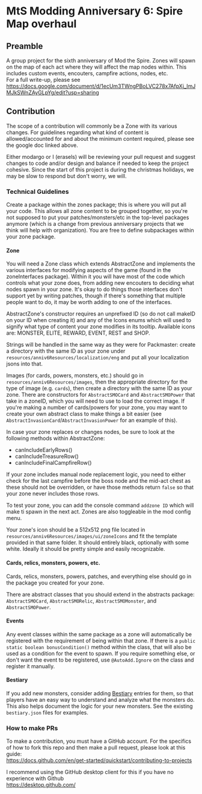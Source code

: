 # MtS Modding Anniversary 6: Spire Map overhaul
## Preamble
A group project for the sixth anniversary of Mod the Spire. Zones will spawn on the map of each act where they will affect the map nodes within. This includes custom events, encouters, campfire actions, nodes, etc.   
For a full write-up, please see https://docs.google.com/document/d/1ecUm3TWngPBoLVC278x7AfpXj_ImJMJkSWnZAyGLpYg/edit?usp=sharing  
  
## Contribution
The scope of a contribution will commonly be a Zone with its various changes. For guidelines regarding what kind of content is allowed/accounted for and about the minimum content required, please see the google doc linked above.  

Either modargo or I (erasels) will be reviewing your pull request and suggest changes to code and/or design and balance if needed to keep the project cohesive. Since the start of this project is during the christmas holidays, we may be slow to respond but don't worry, we will.
  
### Technical Guidelines
Create a package within the zones package; this is where you will put all your code. This allows all zone content to be grouped together, so you're not supposed to put your patches/monsters/etc in the top-level packages anymore (which is a change from previous anniversary projects that we think will help with organization). You are free to define subpackages within your zone package.    

#### Zone

You will need a Zone class which extends AbstractZone and implements the various interfaces for modifying aspects of the game (found in the zoneInterfaces package). Within it you will have most of the code which controls what your zone does, from adding new encouters to deciding what nodes spawn in your zone. It's okay to do things those interfaces don't support yet by writing patches, though if there's something that multiple people want to do, it may be worth adding to one of the interfaces.

AbstractZone's constructor requires an unprefixed ID (so do not call makeID on your ID when creating it) and any of the Icons enums which will used to signify what type of content your zone modifies in its tooltip. Available icons are: MONSTER, ELITE, REWARD, EVENT, REST and SHOP.  

Strings will be handled in the same way as they were for Packmaster: create a directory with the same ID as your zone under `resources/anniv6Resources/localization/eng` and put all your localization jsons into that.

Images (for cards, powers, monsters, etc.) should go in `resources/anniv6Resources/images`, then the appropriate directory for the type of image (e.g. `cards`), then create a directory with the same ID as your zone. There are constructors for `AbstractSMOCard` and `AbstractSMOPower` that take in a zoneID, which you will need to use to load the correct image. If you're making a number of cards/powers for your zone, you may want to create your own abstract class to make things a bit easier (see `AbstractInvasionCard`/`AbstractInvasionPower` for an example of this).
  
In case your zone replaces or changes nodes, be sure to look at the following methods within AbstractZone:  
- canIncludeEarlyRows()
- canIncludeTreasureRow()
- canIncludeFinalCampfireRow()

If your zone includes manual node replacement logic, you need to either check for the last campfire before the boss node and the mid-act chest as these should not be overridden, or have those methods return `false` so that your zone never includes those rows.  

To test your zone, you can add the console command `addzone ID` which will make ti spawn in the next act. Zones are also toggleable in the mod config menu.

Your zone's icon should be a 512x512 png file located in `resources/anniv6Resources/images/ui/zoneIcons` and fit the template provided in that same folder. It should entirely black, optionally with some white. Ideally it should be pretty simple and easily recognizable.

#### Cards, relics, monsters, powers, etc.
Cards, relics, monsters, powers, patches, and everything else should go in the package you created for your zone.

There are abstract classes that you should extend in the abstracts package: `AbstractSMOCard`, `AbstractSMORelic`, `AbstractSMOMonster`, and `AbstractSMOPower`.

#### Events
Any event classes within the same package as a zone will automatically be registered with the requirement of being within that zone. If there is a `public static boolean bonusCondition()` method within the class, that will also be used as a condition for the event to spawn. If you require something else, or don't want the event to be registered, use `@AutoAdd.Ignore` on the class and register it manually.

#### Bestiary
If you add new monsters, consider adding [Bestiary](https://steamcommunity.com/sharedfiles/filedetails/?id=2285965269) entries for them, so that players have an easy way to understand and analyze what the monsters do. This also helps document the logic for your new monsters. See the existing `bestiary.json` files for examples.

### How to make PRs
  
To make a contribution, you must have a GitHub account. 
For the specifics of how to fork this repo and then make a pull request, please look at this guide:  
https://docs.github.com/en/get-started/quickstart/contributing-to-projects  
   
I recommend using the GitHub desktop client for this if you have no experience with Github  
https://desktop.github.com/
